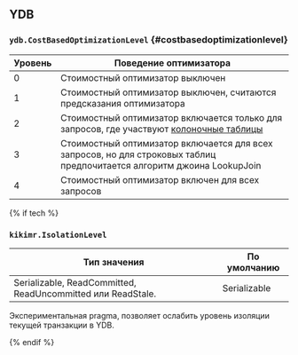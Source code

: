 ## YDB

### `ydb.CostBasedOptimizationLevel` {#costbasedoptimizationlevel}

| Уровень | Поведение оптимизатора |
| ------- | ---------------------- |
| 0 | Cтоимостный оптимизатор выключен |
| 1 | Cтоимостный оптимизатор выключен, считаются предсказания оптимизатора |
| 2 | Cтоимостный оптимизатор включается только для запросов, где участвуют [колоночные таблицы](../../../../../concepts/glossary.md#column-oriented-table) |
| 3 | Cтоимостный оптимизатор включается для всех запросов, но для строковых таблиц предпочитается алгоритм джоина LookupJoin |
| 4 | Cтоимостный оптимизатор включен для всех запросов |

{% if tech %}

### `kikimr.IsolationLevel`

| Тип значения | По умолчанию |
| --- | --- |
| Serializable, ReadCommitted, ReadUncommitted или ReadStale. | Serializable |

Экспериментальная pragma, позволяет ослабить уровень изоляции текущей транзакции в YDB.

{% endif %}

